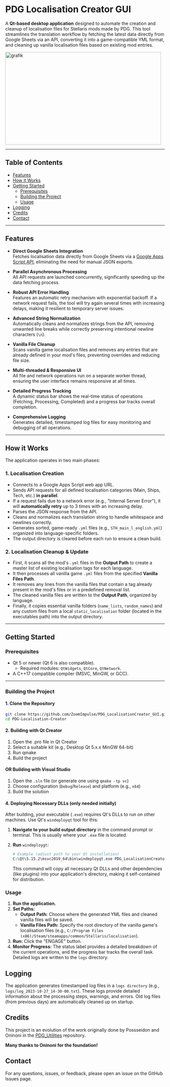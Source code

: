 # PDG Localisation Creator GUI

A **Qt-based desktop application** designed to automate the creation and cleanup of localisation files for Stellaris mods made by PDG. This tool streamlines the translation workflow by fetching the latest data directly from Google Sheets via an API, converting it into a game-compatible YML format, and cleaning up vanilla localisation files based on existing mod entries.

<img width="492" height="292" alt="grafik" src="https://github.com/user-attachments/assets/1acb89e6-9531-4dca-8e99-864bbfac558d" />


---

## Table of Contents

- [Features](#features)  
- [How it Works](#how-it-works)  
- [Getting Started](#getting-started)  
  - [Prerequisites](#prerequisites)  
  - [Building the Project](#building-the-project)  
  - [Usage](#usage) 
- [Logging](#logging)
- [Credits](#credits)
- [Contact](#contact)  

---

## Features

- **Direct Google Sheets Integration**  
  Fetches localisation data directly from Google Sheets via a [Google Apps Script API](https://github.com/ZoomImpulse/PDG_ExportSheetData), eliminating the need for manual JSON exports.

- **Parallel Asynchronous Processing**  
  All API requests are launched concurrently, significantly speeding up the data fetching process.

- **Robust API Error Handling**  
  Features an automatic retry mechanism with exponential backoff. If a network request fails, the tool will try again several times with increasing delays, making it resilient to temporary server issues.

- **Advanced String Normalization**  
  Automatically cleans and normalizes strings from the API, removing unwanted line breaks while correctly preserving intentional newline characters (`\n`).

- **Vanilla File Cleanup**  
  Scans vanilla game localisation files and removes any entries that are already defined in your mod's files, preventing overrides and reducing file size.

- **Multi-threaded & Responsive UI**  
  All file and network operations run on a separate worker thread, ensuring the user interface remains responsive at all times.

- **Detailed Progress Tracking**  
  A dynamic status bar shows the real-time status of operations (Fetching, Processing, Completed) and a progress bar tracks overall completion.

- **Comprehensive Logging**  
  Generates detailed, timestamped log files for easy monitoring and debugging of all operations.

---

## How it Works

The application operates in two main phases:

### 1. Localisation Creation

- Connects to a Google Apps Script web app URL.
- Sends API requests for all defined localisation categories (Main, Ships, Tech, etc.) **in parallel**.
- If a request fails due to a network error (e.g., "Internal Server Error"), it will **automatically retry** up to 3 times with an increasing delay.
- Parses the JSON response from the API.
- Cleans and normalizes each translation string to handle whitespace and newlines correctly.
- Generates sorted, game-ready `.yml` files (e.g., `STH_main_l_english.yml`) organized into language-specific folders.
- The output directory is cleared before each run to ensure a clean build.

### 2. Localisation Cleanup & Update

- First, it scans all the mod's `.yml` files in the **Output Path** to create a master list of existing localisation tags for each language.
- It then processes all vanilla game `.yml` files from the specified **Vanilla Files Path**.
- It removes any lines from the vanilla files that contain a tag already present in the mod's files or in a predefined removal list.
- The cleaned vanilla files are written to the **Output Path**, organized by language.
- Finally, it copies essential vanilla folders (`name_lists`, `random_names`) and any custom files from a local `static_localisation` folder (located in the executables path) into the output directory.

---

## Getting Started

### Prerequisites

- Qt 5 or newer (Qt 6 is also compatible).
    - Required modules: `QtWidgets`, `QtCore`, `QtNetwork`.
- A C++17 compatible compiler (MSVC, MinGW, or GCC).

---

### Building the Project

#### 1. Clone the Repository

```bash
git clone https://github.com/ZoomImpulse/PDG_LocalisationCreator_GUI.git
cd PDG-Localisation-Creator
```

#### 2. Building with Qt Creator

1. Open the .pro file in Qt Creator
2. Select a suitable kit (e.g., Desktop Qt 5.x.x MinGW 64-bit)
3. Run qmake
4. Build the project

#### OR Building with Visual Studio

1. Open the `.sln` file (or generate one using `qmake -tp vc`)
2. Choose configuration (`Debug`/`Release`) and platform (e.g., `x64`)
3. Build the solution

#### 4. Deploying Necessary DLLs (only needed initially)
After building, your executable (`.exe`) requires Qt's DLLs to run on other machines. Use Qt's `windeployqt` tool for this:

1. **Navigate to your build output directory** in the command prompt or terminal. This is usually where your `.exe` file is located.
2. **Run** `windeploygt`:
   
   ```bash
   # Example (adjust path to your Qt installation)
   C:\Qt\5.15.2\msvc2019_64\bin\windeployqt.exe PDG_LocalisationCreator_GUI.exe
   ```
   This command will copy all necessary Qt DLLs and other dependencies (like plugins) into your application's directory, making it self-contained for distribution.
   
### Usage

1. **Run the application.**
2. **Set Paths:**
   - **Output Path:** Choose where the generated YML files and cleaned vanilla files will be saved.
   - **Vanilla Files Path:** Specify the root directory of the vanilla game's localisation files (e.g., `C:/Program Files (x86)/Steam/steamapps/common/Stellaris/localisation`).
3. **Run:** Click the "ENGAGE" button.
4. **Monitor Progress:** The status label provides a detailed breakdown of the current operations, and the progress bar tracks the overall task. Detailed logs are written to the `logs` directory.

## Logging

The application generates timestamped log files in a `logs directory` (e.g., `logs/log_2023-10-27_14-30-00.txt`). These logs provide detailed information about the processing steps, warnings, and errors. Old log files (from previous days) are automatically cleaned up on startup.

## Credits
This project is an evolution of the work originally done by Possseidon and Oninoni in the [PDG_Utilities](https://github.com/oninoni/PDG_Utilities) repository. 

**Many thanks to Oninoni for the foundation!**

## Contact

For any questions, issues, or feedback, please open an issue on the GitHub Issues page.
